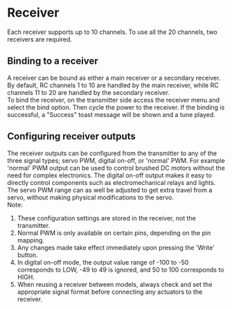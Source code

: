 # Receiver 
Each receiver supports up to 10 channels. To use all the 20 channels, two receivers are required.

## Binding to a receiver
A receiver can be bound as either a main receiver or a secondary receiver. 
<br>By default, RC channels 1 to 10 are handled by the main receiver, while RC channels 11 to 20 are 
handled by the secondary receiver.
<br>To bind the receiver, on the transmitter side access the receiver menu and select the bind option. 
Then cycle the power to the receiver. If the binding is successful, a "Success" toast message will be shown and a tune played.

## Configuring receiver outputs
The receiver outputs can be configured from the transmitter to any of the three signal types; 
servo PWM, digital on-off, or 'normal' PWM. 
For example 'normal' PWM output can be used to control brushed DC motors without the need for 
complex electronics. The digital on-off output makes it easy to directly control components such as 
electromechanical relays and lights.  
The servo PWM range can as well be adjusted to get extra travel from a servo, without making physical
modifications to the servo.
<br>Note: 
1. These configuration settings are stored in the receiver, not the transmitter.
2. Normal PWM is only available on certain pins, depending on the pin mapping.
3. Any changes made take effect immediately upon pressing the 'Write' button.
4. In digital on-off mode, the output value range of -100 to -50 corresponds to LOW, -49 to 49 is 
ignored, and 50 to 100 corresponds to HIGH.
5. When reusing a receiver between models, always check and set the appropriate signal format before connecting 
any actuators to the receiver.

